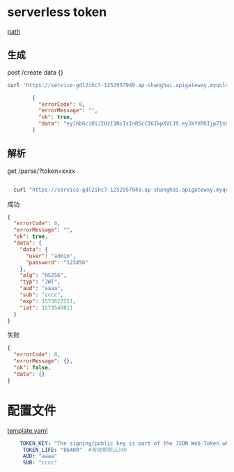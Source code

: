 # serverless token

 [path](https://service-gdl2ihc7-1252957949.ap-shanghai.apigateway.myqcloud.com/release/token "") 

##  生成
  post /create
  data {}

```bash
curl 'https://service-gdl2ihc7-1252957949.ap-shanghai.apigateway.myqcloud.com/release/token/create'  --data '{"user":"admin","password":"123456"}'
```
  
```json
        {
          "errorCode": 0,
          "errorMessage": "",
          "ok": true,
          "data": "eyJhbGciOiJIUzI1NiIsInR5cCI6IkpXVCJ9.eyJkYXRhIjp7InVzZXIiOiJhZG1pbiIsInBhc3N3b3JkIjoiMTIzNDU2In0sImFsZyI6IkhTMjU2IiwidHlwIjoiSldUIiwiYXVkIjoiYWFhYSIsInN1YiI6ImNjY2MiLCJleHAiOjE1NzM2MjczNDMsImlhdCI6MTU3MzU0MDk0M30.iVreAdKLs_I0f1ad7Spr2Ykay7PnE5dUgwIuVp06lYw"
        }
```
                
##  解析

get /parse/?token=xxxx
  
```bash

  curl "https://service-gdl2ihc7-1252957949.ap-shanghai.apigateway.myqcloud.com/release/token/parse?token=eyJhbGciOiJIUzI1NiIsInR5cCI6IkpXVCJ9.eyJkYXRhIjp7InVzZXIiOiJhZG1pbiIsInBhc3N3b3JkIjoiMTIzNDU2In0sImFsZyI6IkhTMjU2IiwidHlwIjoiSldUIiwiYXVkIjoiYWFhYSIsInN1YiI6ImNjY2MiLCJleHAiOjE1NzM2Mjk0MDIsImlhdCI6MTU3MzU0MzAwMn0.gSBR8AZImIWu9MoAJ4_Drecbcx-vRgj2AiUtvniyHzc"

```
成功
```json
{
  "errorCode": 0,
  "errorMessage": "",
  "ok": true,
  "data": {
    "data": {
      "user": "admin",
      "password": "123456"
    },
    "alg": "HS256",
    "typ": "JWT",
    "aud": "aaaa",
    "sub": "cccc",
    "exp": 1573627211,
    "iat": 1573540811
  }
}

```
失败
```json
{
  "errorCode": 0,
  "errorMessage": {},
  "ok": false,
  "data": {}
}

```

# 配置文件

 [template.yaml](https://github.com/birdsofsummer/scf-token/blob/master/template.yaml "")
 	
```yaml
    TOKEN_KEY: "The signing/public key is part of the JSON Web Token which the application client exchanges with the server. Each app has a unique key which allows it to identify authenticated client requests. You must keep track of your key for when you are ready to start creating JWTs."
     TOKEN_LIFE: "86400"  #有效期默认24h
     AUD: "aaaa"
     SUB: "cccc"
```
